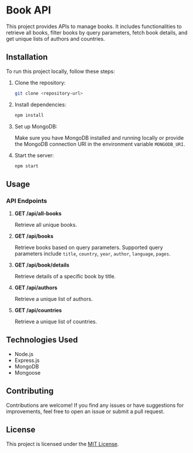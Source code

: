 # Book API

This project provides APIs to manage books. It includes functionalities to retrieve all books, filter books by query parameters, fetch book details, and get unique lists of authors and countries.

## Installation

To run this project locally, follow these steps:

1. Clone the repository:

    ```bash
    git clone <repository-url>
    ```

2. Install dependencies:

    ```bash
    npm install
    ```

3. Set up MongoDB:

    Make sure you have MongoDB installed and running locally or provide the MongoDB connection URI in the environment variable `MONGODB_URI`.

4. Start the server:

    ```bash
    npm start
    ```

## Usage

### API Endpoints

1. **GET /api/all-books**
   
   Retrieve all unique books.

2. **GET /api/books**
   
   Retrieve books based on query parameters. Supported query parameters include `title`, `country`, `year`, `author`, `language`, `pages`.

3. **GET /api/book/details**
   
   Retrieve details of a specific book by title.

4. **GET /api/authors**
   
   Retrieve a unique list of authors.

5. **GET /api/countries**
   
   Retrieve a unique list of countries.

## Technologies Used

- Node.js
- Express.js
- MongoDB
- Mongoose

## Contributing

Contributions are welcome! If you find any issues or have suggestions for improvements, feel free to open an issue or submit a pull request.

## License

This project is licensed under the [MIT License](LICENSE).
